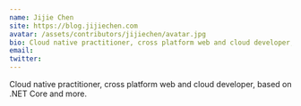 ```yaml
---
name: Jijie Chen
site: https://blog.jijiechen.com
avatar: /assets/contributors/jijiechen/avatar.jpg
bio: Cloud native practitioner, cross platform web and cloud developer, based on .NET Core and more.
email: 
twitter: 
---
```


Cloud native practitioner, cross platform web and cloud developer, based on .NET Core and more.
